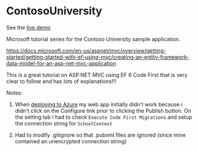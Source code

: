 # ContosoUniversity

See the [live demo](http://contosouniversitydk.azurewebsites.net)

Microsoft tutorial series for the Contoso University sample application. 

https://docs.microsoft.com/en-us/aspnet/mvc/overview/getting-started/getting-started-with-ef-using-mvc/creating-an-entity-framework-data-model-for-an-asp-net-mvc-application

This is a great tutorial on ASP.NET MVC using EF 6 Code First that is very clear to follow and has lots of explanations!!!

Notes:

1. When [deploying to Azure](https://docs.microsoft.com/en-us/aspnet/mvc/overview/getting-started/getting-started-with-ef-using-mvc/migrations-and-deployment-with-the-entity-framework-in-an-asp-net-mvc-application#deploy-to-azure) my web app initially didn't work because i didn't click on the Configure link prior to clicking the Publish button. On the setting tab I had to check `Execute Code First Migrations` and setup the connection string for `SchoolContext`

1. Had to modify .gitignore so that .pubxml files are ignored (since mine contained an unencrypted connection string)
